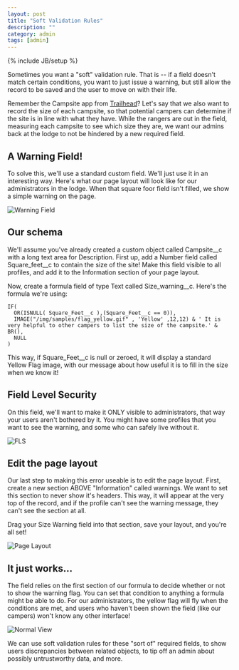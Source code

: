 ```yaml
---
layout: post
title: "Soft Validation Rules"
description: ""
category: admin 
tags: [admin]
---
```

{% include JB/setup %}

Sometimes you want a &quot;soft&quot; validation rule. That is -- if a field doesn't match certain conditions, you want to just issue a warning, but still allow the record to be saved and the user to move on with their life. 

Remember the Campsite app from <a href="http://developer.salesforce.com/trailhead" target="">Trailhead</a>? Let's say that we also want to record the size of each campsite, so that potential campers can determine if the site is in line with what they have. While the rangers are out in the field, measuring each campsite to see which size they are, we want our admins back at the lodge to not be hindered by a new required field. 

## A Warning Field!

To solve this, we'll use a standard custom field. We'll just use it in an interesting way. Here's what our page layout will look like for our administrators in the lodge. When that square foor field isn't filled, we show a simple warning on the page.

![Warning Field](http://i.imgur.com/4GpDupF.png)

## Our schema

We'll assume you've already created a custom object called Campsite__c with a long text area for Description. First up, add a Number field called Square_feet__c to contain the size of the site! Make this field visible to all profiles, and add it to the Information section of your page layout.

Now, create a formula field of type Text called Size_warning__c. Here's the formula we're using:

<pre><code>IF( 
 &nbsp;OR(ISNULL( Square_Feet__c ),(Square_Feet__c == 0)), 
 &nbsp;IMAGE(&quot;/img/samples/flag_yellow.gif&quot; , 'Yellow' ,12,12) &amp; ' It is very helpful to other campers to list the size of the campsite.' &amp; BR(), 
 &nbsp;NULL 
)</code></pre>

This way, if Square_Feet__c is null or zeroed, it will display a standard Yellow Flag image, with our message about how useful it is to fill in the size when we know it!

## Field Level Security

On this field, we'll want to make it ONLY visible to administrators, that way your users aren't bothered by it. You might have some profiles that you want to see the warning, and some who can safely live without it.

![FLS](http://i.imgur.com/7oPtJGg.png)

## Edit the page layout

Our last step to making this error useable is to edit the page layout. First, create a new section ABOVE &quot;Information&quot; called warnings. We want to set this section to never show it's headers. This way, it will appear at the very top of the record, and if the profile can't see the warning message, they can't see the section at all.</p>

Drag your Size Warning field into that section, save your layout, and you're all set!

![Page Layout](http://i.imgur.com/x9PA71r.png)

## It just works...

The field relies on the first section of our formula to decide whether or not to show the warning flag. You can set that condition to anything a formula might be able to do. For our administrators, the yellow flag will fly when the conditions are met, and users who haven't been shown the field (like our campers) won't know any other interface!

![Normal View](http://i.imgur.com/t4luhaz.png)

We can use soft validation rules for these "sort of" required fields, to show users discrepancies between related objects, to tip off an admin about possibly untrustworthy data, and more.

